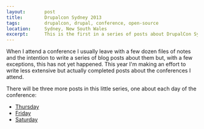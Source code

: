 ```yaml
---
layout:       post
title:        Drupalcon Sydney 2013
tags:         drupalcon, drupal, conference, open-source
location:     Sydney, New South Wales
excerpt:      This is the first in a series of posts about DrupalCon Sydney 2013 which happened last week in Sydney, Australia.
---
```


When I attend a conference I usually leave with a few dozen files of notes and
the intention to write a series of blog posts about them but, with a few
exceptions, this has not yet happened. This year I'm making an effort to write
less extensive but actually completed posts about the conferences I attend.

[drupalcon]: http://sydney2013.drupal.org

There will be three more posts in this little series, one about each day of the
conference:

- [Thursday]()
- [Friday]()
- [Saturday]()
